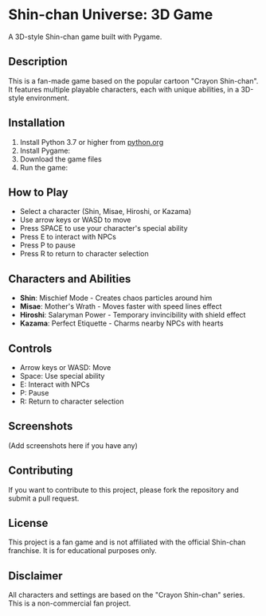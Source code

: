 # Shin-chan Universe: 3D Game

A 3D-style Shin-chan game built with Pygame.

## Description
This is a fan-made game based on the popular cartoon "Crayon Shin-chan". It features multiple playable characters, each with unique abilities, in a 3D-style environment.

## Installation
1. Install Python 3.7 or higher from [python.org](https://www.python.org/downloads/)
2. Install Pygame:
3. Download the game files
4. Run the game:

## How to Play
- Select a character (Shin, Misae, Hiroshi, or Kazama)
- Use arrow keys or WASD to move
- Press SPACE to use your character's special ability
- Press E to interact with NPCs
- Press P to pause
- Press R to return to character selection

## Characters and Abilities
- **Shin**: Mischief Mode - Creates chaos particles around him
- **Misae**: Mother's Wrath - Moves faster with speed lines effect
- **Hiroshi**: Salaryman Power - Temporary invincibility with shield effect
- **Kazama**: Perfect Etiquette - Charms nearby NPCs with hearts

## Controls
- Arrow keys or WASD: Move
- Space: Use special ability
- E: Interact with NPCs
- P: Pause
- R: Return to character selection

## Screenshots
(Add screenshots here if you have any)

## Contributing
If you want to contribute to this project, please fork the repository and submit a pull request.

## License
This project is a fan game and is not affiliated with the official Shin-chan franchise. It is for educational purposes only.

## Disclaimer
All characters and settings are based on the "Crayon Shin-chan" series. This is a non-commercial fan project.
